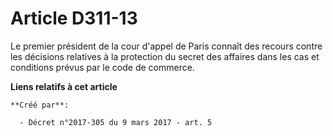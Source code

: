 # Article D311-13

Le premier président de la cour d'appel de Paris connaît des recours contre les décisions relatives à la protection du secret
des affaires dans les cas et conditions prévus par le code de commerce.

**Liens relatifs à cet article**

	**Créé par**:

	  - Décret n°2017-305 du 9 mars 2017 - art. 5
